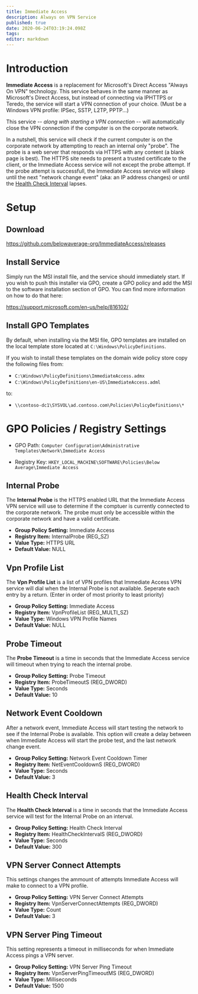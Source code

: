 ```yaml
---
title: Immediate Access
description: Always on VPN Service
published: true
date: 2020-06-24T03:19:24.098Z
tags: 
editor: markdown
---
```


# Introduction
**Immediate Access** is a replacement for Microsoft's Direct Access "Always On VPN" technology. This service behaves in the same manner as Microsoft's Direct Access, but instead of connecting via IPHTTPS or Teredo, the service will start a VPN connection of your choice. (Must be a Windows VPN profile: IPSec, SSTP, L2TP, PPTP...)

This service -- *along with starting a VPN connection* -- will automatically close the VPN connection if the computer is on the corporate network.

In a nutshell, this service will check if the current computer is on the corporate network by attempting to reach an internal only "probe". The probe is a web server that responds via HTTPS with any content (a blank page is best). The HTTPS site needs to present a trusted certificate to the client, or the Immediate Access service will not except the probe attempt. If the probe attempt is successfull, the Immediate Access service will sleep until the next "network change event" (aka: an IP address changes) or until the [Health Check Interval](#Health-Check-Interval
) lapses.

# Setup

## Download

https://github.com/belowaverage-org/ImmediateAccess/releases

## Install Service

Simply run the MSI install file, and the service should immediately start.
If you wish to push this installer via GPO, create a GPO policy and add the MSI to the software installation section of GPO. You can find more information on how to do that here:

https://support.microsoft.com/en-us/help/816102/

## Install GPO Templates

By default, when installing via the MSI file, GPO templates are installed on the local template store located at `C:\Windows\PolicyDefinitions`.

If you wish to install these templates on the domain wide policy store copy the following files from:

* `C:\Windows\PolicyDefinitions\ImmediateAccess.admx`
* `C:\Windows\PolicyDefinitions\en-US\ImmediateAccess.adml`


to:

* `\\contoso-dc1\SYSVOL\ad.contoso.com\Policies\PolicyDefinitions\*`

# GPO Policies / Registry Settings

* GPO Path: `Computer Configuration\Administrative Templates\Network\Immediate Access`

* Registry Key: `HKEY_LOCAL_MACHINE\SOFTWARE\Policies\Below Average\Immediate Access`

## Internal Probe

The **Internal Probe** is the HTTPS enabled URL that the Immediate Access VPN service will use to determine if the comptuer is currently connected to the corporate network. The probe must only be accessible within the corporate network and have a valid certificate.

* **Group Policy Setting:** Immediate Access
* **Registry Item:** InternalProbe (REG_SZ)
* **Value Type:** HTTPS URL
* **Default Value:** NULL

## Vpn Profile List

The **Vpn Profile List** is a list of VPN profiles that Immediate Access VPN service will dial when the Internal Probe is not available. Seperate each entry by a return. (Enter in order of most priority to least priority)

* **Group Policy Setting:** Immediate Access
* **Registry Item:** VpnProfileList (REG_MULTI_SZ)
* **Value Type:** Windows VPN Profile Names
* **Default Value:** NULL

## Probe Timeout

The **Probe Timeout** is a time in seconds that the Immediate Access service will timeout when trying to reach the internal probe.

* **Group Policy Setting:** Probe Timeout
* **Registry Item:** ProbeTimeoutS (REG_DWORD)
* **Value Type:** Seconds
* **Default Value:** 10

## Network Event Cooldown

After a network event, Immediate Access will start testing the network to see if the Internal Probe is available.
This option will create a delay between when Immediate Access will start the probe test, and the last network change event.

* **Group Policy Setting:** Network Event Cooldown Timer
* **Registry Item:** NetEventCooldownS (REG_DWORD)
* **Value Type:** Seconds
* **Default Value:** 3

## Health Check Interval

The **Health Check Interval** is a time in seconds that the Immediate Access service will test for the Internal Probe on an interval.

* **Group Policy Setting:** Health Check Interval
* **Registry Item:** HealthCheckIntervalS (REG_DWORD)
* **Value Type:** Seconds
* **Default Value:** 300

## VPN Server Connect Attempts

This settings changes the ammount of attempts Immediate Access will make to connect to a VPN profile.

* **Group Policy Setting:** VPN Server Connect Attempts
* **Registry Item:** VpnServerConnectAttempts (REG_DWORD)
* **Value Type:** Count
* **Default Value:** 3

## VPN Server Ping Timeout

This setting represents a timeout in milliseconds for when Immediate Access pings a VPN server.

* **Group Policy Setting:** VPN Server Ping Timeout
* **Registry Item:** VpnServerPingTimeoutMS (REG_DWORD)
* **Value Type:** Milliseconds
* **Default Value:** 1500